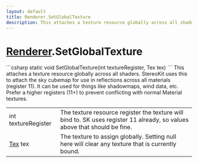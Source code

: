 ```yaml
---
layout: default
title: Renderer.SetGlobalTexture
description: This attaches a texture resource globally across all shaders. StereoKit uses this to attach the sky cubemap for use in reflections across all materials (register 11). It can be used for things like shadowmaps, wind data, etc. Prefer a higher registers (11+) to prevent conflicting with normal Material textures.
---
```

# [Renderer]({{site.url}}/Pages/StereoKit/Renderer.html).SetGlobalTexture

<div class='signature' markdown='1'>
```csharp
static void SetGlobalTexture(int textureRegister, Tex tex)
```
This attaches a texture resource globally across all
shaders. StereoKit uses this to attach the sky cubemap for use in
reflections across all materials (register 11). It can be used for
things like shadowmaps, wind data, etc. Prefer a higher registers
(11+) to prevent conflicting with normal Material textures.
</div>

|  |  |
|--|--|
|int textureRegister|The texture resource register the             texture will bind to. SK uses register 11 already, so values above             that should be fine.|
|[Tex]({{site.url}}/Pages/StereoKit/Tex.html) tex|The texture to assign globally. Setting null here             will clear any texture that is currently bound.|




